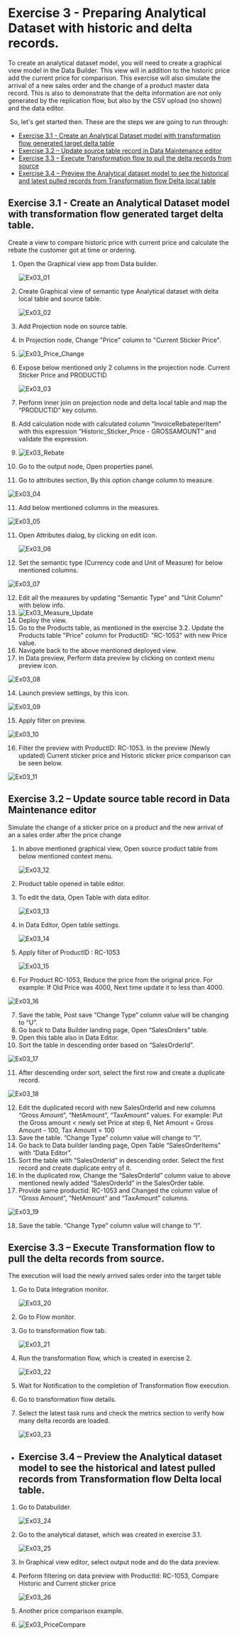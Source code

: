 
# Exercise 3 - Preparing Analytical Dataset with historic and delta records.
To create an analytical dataset model, you will need to create a graphical view model in the Data Builder. This view will in addition to the historic price add the current price for comparison. 
This exercise will also simulate the arrival of a new sales order and the change of a product master data record. This is also to demonstrate that the delta information are not only generated by the replication flow, but also by the CSV upload (no shown) and the data editor.

 So, let's get started then. These are the steps we are going to run through:
 - [Exercise 3.1 - Create an Analytical Dataset model with transformation flow generated target delta table](exercises/ex3#exercise-31---create-an-analytical-dataset-model-with-transformation-flow-generated-target-delta-table)
 - [Exercise 3.2 – Update source table record in Data Maintenance editor](exercises/ex3#exercise-32--update-source-table-record-in-data-maintenance-editor)
 - [Exercise 3.3 – Execute Transformation flow to pull the delta records from source](exercises/ex3#exercise-33--execute-transformation-flow-to-pull-the-delta-records-from-source)
 - [Exercise 3.4 – Preview the Analytical dataset model to see the historical and latest pulled records from Transformation flow Delta local table](exercises/ex3#exercise-34--preview-the-analytical-dataset-model-to-see-the-historical-and-latest-pulled-records-from-transformation-flow-delta-local-table)

##	Exercise 3.1 - Create an Analytical Dataset model with transformation flow generated target delta table.

Create a view to compare historic price with current price and calculate the rebate the customer got at time or ordering. 

1. Open the Graphical view app from Data builder.
   
   ![Ex03_01](images/Ex03_01.png)
   
2. Create Graphical view of semantic type Analytical dataset with delta local table and source table.
   
   ![Ex03_02](images/Ex03_02.png)
   
3. Add Projection node on source table.
4. In Projection node, Change "Price" column to "Current Sticker Price".
5.  ![Ex03_Price_Change](images/Ex03_Price_Change.png)
6. Expose below mentioned only 2 columns in the projection node. Current Sticker Price and PRODUCTID
  
    ![Ex03_03](images/Ex03_03.png)

7. Perform inner join on projection node and delta local table and map the “PRODUCTID” key column.
8. Add calculation node with calculated column “InvoiceRebateperItem” with this expression “Historic_Sticker_Price - GROSSAMOUNT” and validate the expression.
9. ![Ex03_Rebate](images/Ex03_Rebate.png)
10. Go to the output node, Open properties panel. 
11. Go to attributes section, By this option change column to measure.

   ![Ex03_04](images/Ex03_04.png)
   
11. Add below mentioned columns in the measures.
   
   ![Ex03_05](images/Ex03_05.png)
   
11. Open Attributes dialog, by clicking on edit icon.

    ![Ex03_06](images/Ex03_06.png)
    
12. Set the semantic type (Currency code and Unit of Measure) for below mentioned columns.
    
   ![Ex03_07](images/Ex03_07.png)
   
12. Edit all the measures by updating "Semantic Type" and "Unit Column" with below info.
13. ![Ex03_Measure_Update](images/Ex03_Measure_Update.png)
14. Deploy the view.
15. Go to the Products table, as mentioned in the exercise 3.2. Update the Products table "Price" column for ProductID: "RC-1053" with new Price value.
17. Navigate back to the above mentioned deployed view.
18. In Data preview, Perform data preview by clicking on context menu preview icon.
    
   ![Ex03_08](images/Ex03_08.png)
   
14. Launch preview settings, by this icon.
    
   ![Ex03_09](images/Ex03_09.png)
   
15. Apply filter on preview.
    
   ![Ex03_10](images/Ex03_10.png)
   
16. Filter the preview with ProductID: RC-1053. In the preview (Newly updated) Current sticker price and Historic sticker price comparison can be seen below.
    
   ![Ex03_11](images/Ex03_11.png)



##	Exercise 3.2 – Update source table record in Data Maintenance editor
Simulate the change of a sticker price on a product and the new arrival of an a sales order after the price change

1. In above mentioned graphical view,  Open source product table from below mentioned context menu.
   
   ![Ex03_12](images/Ex03_12.png)
   
2. Product table opened in table editor.
3. To edit the data, Open Table with data editor.
   
   ![Ex03_13](images/Ex03_13.png)
   
4. In Data Editor, Open table settings.
   
   ![Ex03_14](images/Ex03_14.png)
   
5. Apply filter of ProductID : RC-1053
   
   ![Ex03_15](images/Ex03_15.png)
   
6. For Product RC-1053, Reduce the price from the original price. For example: If Old Price was 4000, Next time update it to less than 4000.
   
  ![Ex03_16](images/Ex03_16.png)
  
7. Save the table, Post save “Change Type” column value will be changing to “U”.
8. Go back to Data Builder landing page, Open “SalesOrders” table.
9. Open this table also in Data Editor.
10. Sort the table in descending order based on “SalesOrderId”.
    
   ![Ex03_17](images/Ex03_17.png)
   
11. After descending order sort, select the first row and create a duplicate record.
    
   ![Ex03_18](images/Ex03_18.png)
   
12. Edit the duplicated record with new SalesOrderId and new columns “Gross Amount”, “NetAmount”, “TaxAmount” values. For example: Put the Gross amount < newly set Price at step 6, Net Amount = Gross Amount - 100, Tax Amount = 100
13. Save the table. “Change Type” column value will change to “I”.
14. Go back to Data builder landing page, Open Table “SalesOrderItems” with “Data Editor”.
15. Sort the table with “SalesOrderId” in descending order. Select the first record and create duplicate entry of it.
16. In the duplicated row, Change the “SalesOrderId” column value to above mentioned newly added “SalesOrderId” in the SalesOrder table.
17. Provide same productid: RC-1053 and Changed the column value of “Gross Amount”, “NetAmount” and “TaxAmount” columns.
    
   ![Ex03_19](images/Ex03_19.png)
   
18. Save the table. “Change Type” column value will change to “I”.

##	Exercise 3.3 – Execute Transformation flow to pull the delta records from source.
The execution will load the newly arrived sales order into the target table

1. Go to Data Integration monitor.
   
   ![Ex03_20](images/Ex03_20.png)
   
2. Go to Flow monitor.
3. Go to transformation flow tab.
   
   ![Ex03_21](images/Ex03_21.png)
   
4. Run the transformation flow, which is created in exercise 2.
   
   ![Ex03_22](images/Ex03_22.png)
   
5. Wait for Notification to the completion of Transformation flow execution.
6. Go to transformation flow details.
7. Select the latest task runs and check the metrics section to verify how many delta records are loaded.
   
   ![Ex03_23](images/Ex03_23.png)


- ##	Exercise 3.4 – Preview the Analytical dataset model to see the historical and latest pulled records from Transformation flow Delta local table.

1. Go to Databuilder.
   
   ![Ex03_24](images/Ex03_24.png)
   
1. Go to the analytical dataset, which was created in exercise 3.1.
   
   ![Ex03_25](images/Ex03_25.png)
   
1. In Graphical view editor, select output node and do the data preview.
1. Perform filtering on data preview with ProductId: RC-1053, Compare Historic and Current sticker price
   
   ![Ex03_26](images/Ex03_26.png)
1. Another price comparison example.
2. ![Ex03_PriceCompare](images/Ex03_PriceCompare.png)































 





